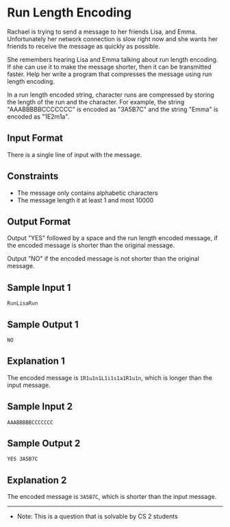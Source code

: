 # Run Length Encoding

Rachael is trying to send a message to her friends Lisa, and Emma. Unfortunately
her network connection is slow right now and she wants her friends to receive the
message as quickly as possible.

She remembers hearing Lisa and Emma talking about run length encoding. If she can
use it to make the message shorter, then it can be transmitted faster. Help her
write a program that compresses the message using run length encoding.

In a run length encoded string, character runs are compressed by storing the
length of the run and the character. For example, the string "AAABBBBBCCCCCCC"
is encoded as "3A5B7C" and the string "Emma" is encoded as "1E2m1a".


## Input Format

There is a single line of input with the message.

## Constraints
- The message only contains alphabetic characters
- The message length it at least 1 and most 10000


## Output Format

Output "YES" followed by a space and the run length encoded message, if the encoded
message is shorter than the original message.

Output "NO" if the encoded message is not shorter than the original message.


## Sample Input 1

```
RunLisaRun
```

## Sample Output 1

```
NO
```

## Explanation 1

The encoded message is `1R1u1n1L1i1s1a1R1u1n`, which is longer than the input message.


## Sample Input 2

```
AAABBBBBCCCCCCC
```

## Sample Output 2

```
YES 3A5B7C
```

## Explanation 2

The encoded message is `3A5B7C`, which is shorter than the input message.



------------------------

- Note: This is a question that is solvable by CS 2 students
